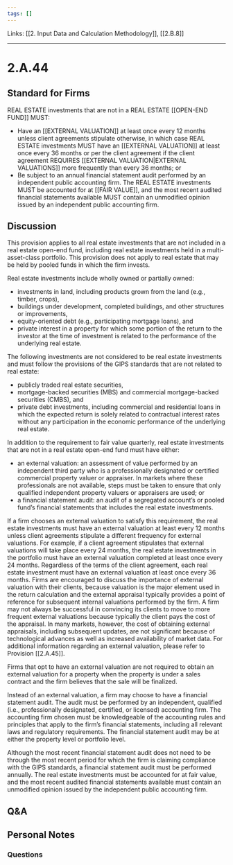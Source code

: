 ```yaml
---
tags: []
---
```

Links: [[2. Input Data and Calculation Methodology]], [[2.B.8]]
___
# 2.A.44
## Standard for Firms
REAL ESTATE investments that are not in a REAL ESTATE [[OPEN-END FUND]] MUST:
- Have an [[EXTERNAL VALUATION]] at least once every 12 months unless client agreements stipulate otherwise, in which case REAL ESTATE investments MUST have an [[EXTERNAL VALUATION]] at least once every 36 months or per the client agreement if the client agreement REQUIRES [[EXTERNAL VALUATION|EXTERNAL VALUATIONS]] more frequently than every 36 months; or
- Be subject to an annual financial statement audit performed by an independent public accounting firm. The REAL ESTATE investments MUST be accounted for at [[FAIR VALUE]], and the most recent audited financial statements available MUST contain an unmodified opinion issued by an independent public accounting firm.
## Discussion
This provision applies to all real estate investments that are not included in a real estate open-end fund, including real estate investments held in a multi-asset-class portfolio. This provision does not apply to real estate that may be held by pooled funds in which the firm invests.

Real estate investments include wholly owned or partially owned:
- investments in land, including products grown from the land (e.g., timber, crops),
- buildings under development, completed buildings, and other structures or improvements,
- equity-oriented debt (e.g., participating mortgage loans), and
- private interest in a property for which some portion of the return to the investor at the time of investment is related to the performance of the underlying real estate.

The following investments are not considered to be real estate investments and must follow the provisions of the GIPS standards that are not related to real estate:
- publicly traded real estate securities,
- mortgage-backed securities (MBS) and commercial mortgage-backed securities (CMBS), and
- private debt investments, including commercial and residential loans in which the expected return is solely related to contractual interest rates without any participation in the economic performance of the underlying real estate.

In addition to the requirement to fair value quarterly, real estate investments that are not in a real estate open-end fund must have either:
- an external valuation: an assessment of value performed by an independent third party who is a professionally designated or certified commercial property valuer or appraiser. In markets where these professionals are not available, steps must be taken to ensure that only qualified independent property valuers or appraisers are used; or
- a financial statement audit: an audit of a segregated account’s or pooled fund’s financial statements that includes the real estate investments.

If a firm chooses an external valuation to satisfy this requirement, the real estate investments must have an external valuation at least every 12 months unless client agreements stipulate a different frequency for external valuations. For example, if a client agreement stipulates that external valuations will take place every 24 months, the real estate investments in the portfolio must have an external valuation completed at least once every 24 months. Regardless of the terms of the client agreement, each real estate investment must have an external valuation at least once every 36 months. Firms are encouraged to discuss the importance of external valuation with their clients, because valuation is the major element used in the return calculation and the external appraisal typically provides a point of reference for subsequent internal valuations performed by the firm. A firm may not always be successful in convincing its clients to move to more frequent external valuations because typically the client pays the cost of the appraisal. In many markets, however, the cost of obtaining external appraisals, including subsequent updates, are not significant because of technological advances as well as increased availability of market data. For additional information regarding an external valuation, please refer to Provision [[2.A.45]].

Firms that opt to have an external valuation are not required to obtain an external valuation for a property when the property is under a sales contract and the firm believes that the sale will be finalized.

Instead of an external valuation, a firm may choose to have a financial statement audit. The audit must be performed by an independent, qualified (i.e., professionally designated, certified, or licensed) accounting firm. The accounting firm chosen must be knowledgeable of the accounting rules and principles that apply to the firm’s financial statements, including all relevant laws and regulatory requirements. The financial statement audit may be at either the property level or portfolio level.

Although the most recent financial statement audit does not need to be through the most recent period for which the firm is claiming compliance with the GIPS standards, a financial statement audit must be performed annually. The real estate investments must be accounted for at fair value, and the most recent audited financial statements available must contain an unmodified opinion issued by the independent public accounting firm.
## Q&A

## Personal Notes

### Questions